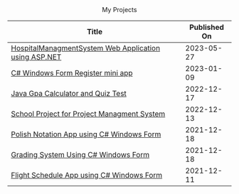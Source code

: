<div align="center">
My Projects

| Title | Published On |
| ----- | ------------ |
| [HospitalManagmentSystem Web Application using ASP.NET](https://github.com/Abdulsayedd/HospitalManagmentSystem2.0) | 2023-05-27 |
| [C# Windows Form Register mini app ](https://github.com/Abdulsayedd/winform-apps/tree/main/Register%20App%231/) | 2023-01-09 |
| [Java Gpa Calculator and Quiz Test](https://github.com/Abdulsayedd/Quiz-and-Gpa-Calculator/) | 2022-12-17 |
| [School Project for Project Managment System](https://github.com/Abdulsayedd/Project-Management-System/) | 2022-12-13 |
| [Polish Notation App using C# Windows Form](https://github.com/Abdulsayedd/PolishNotationApp/) |2021-12-18 |
| [Grading System Using C# Windows Form](https://github.com/Abdulsayedd/GradingSystem/) | 2021-12-18 |
| [Flight Schedule App using C# Windows Form](https://github.com/Abdulsayedd/AirPlanes/) | 2021-12-11 |

</div>
